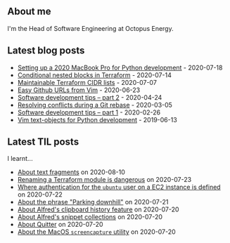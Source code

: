 ## About me
I'm the Head of Software Engineering at Octopus Energy.
## Latest blog posts
- [Setting up a 2020 MacBook Pro for Python development](https://codeinthehole.com/guides/settings-up-a-2020-macbook-for-python-development/) - 2020-07-18
- [Conditional nested blocks in Terraform](https://codeinthehole.com/tips/conditional-nested-blocks-in-terraform/) - 2020-07-14
- [Maintainable Terraform CIDR lists](https://codeinthehole.com/tips/terraform-cidrs/) - 2020-07-07
- [Easy Github URLs from Vim](https://codeinthehole.com/tips/easy-github-urls-from-vim/) - 2020-06-23
- [Software development tips – part 2](https://codeinthehole.com/tips/software-development-tips-part2/) - 2020-04-24
- [Resolving conflicts during a Git rebase](https://codeinthehole.com/guides/resolving-conflicts-during-a-git-rebase/) - 2020-03-05
- [Software development tips – part 1](https://codeinthehole.com/tips/software-development-tips-part1/) - 2020-02-26
- [Vim text-objects for Python development](https://codeinthehole.com/tips/vim-text-objects/) - 2019-06-13
## Latest TIL posts
I learnt...
- [About text fragments](https://til.codeinthehole.com/posts/about-text-fragments/) on 2020-08-10
- [Renaming a Terraform module is dangerous](https://til.codeinthehole.com/posts/renaming-a-terraform-module-leads-to-resource-recreation/) on 2020-07-23
- [Where authentication for the `ubuntu` user on a EC2 instance is defined](https://til.codeinthehole.com/posts/about-passwordless-users-in-ec2/) on 2020-07-22
- [About the phrase "Parking downhill"](https://til.codeinthehole.com/posts/park-downhill/) on 2020-07-21
- [About Alfred's clipboard history feature](https://til.codeinthehole.com/posts/alfred-clipboard-history/) on 2020-07-20
- [About Alfred's snippet collections](https://til.codeinthehole.com/posts/alfred-snippet-collections/) on 2020-07-20
- [About Quitter](https://til.codeinthehole.com/posts/quitter/) on 2020-07-20
- [About the MacOS `screencapture` utility](https://til.codeinthehole.com/posts/about-the-screencapture-bsd-util/) on 2020-07-20
